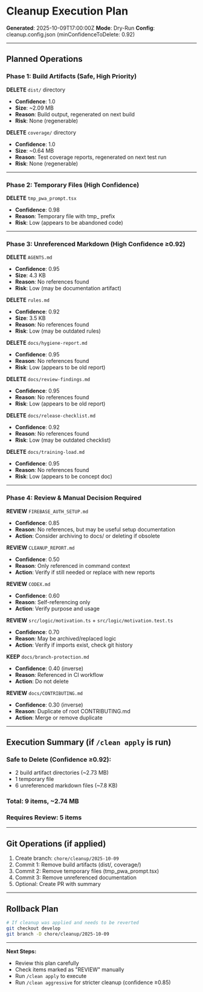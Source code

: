 # Cleanup Execution Plan

**Generated**: 2025-10-09T17:00:00Z
**Mode**: Dry-Run
**Config**: cleanup.config.json (minConfidenceToDelete: 0.92)

---

## Planned Operations

### Phase 1: Build Artifacts (Safe, High Priority)

**DELETE** `dist/` directory
- **Confidence**: 1.0
- **Size**: ~2.09 MB
- **Reason**: Build output, regenerated on next build
- **Risk**: None (regenerable)

**DELETE** `coverage/` directory
- **Confidence**: 1.0
- **Size**: ~0.64 MB
- **Reason**: Test coverage reports, regenerated on next test run
- **Risk**: None (regenerable)

---

### Phase 2: Temporary Files (High Confidence)

**DELETE** `tmp_pwa_prompt.tsx`
- **Confidence**: 0.98
- **Reason**: Temporary file with tmp_ prefix
- **Risk**: Low (appears to be abandoned code)

---

### Phase 3: Unreferenced Markdown (High Confidence ≥0.92)

**DELETE** `AGENTS.md`
- **Confidence**: 0.95
- **Size**: 4.3 KB
- **Reason**: No references found
- **Risk**: Low (may be documentation artifact)

**DELETE** `rules.md`
- **Confidence**: 0.92
- **Size**: 3.5 KB
- **Reason**: No references found
- **Risk**: Low (may be outdated rules)

**DELETE** `docs/hygiene-report.md`
- **Confidence**: 0.95
- **Reason**: No references found
- **Risk**: Low (appears to be old report)

**DELETE** `docs/review-findings.md`
- **Confidence**: 0.95
- **Reason**: No references found
- **Risk**: Low (appears to be old report)

**DELETE** `docs/release-checklist.md`
- **Confidence**: 0.92
- **Reason**: No references found
- **Risk**: Low (may be outdated checklist)

**DELETE** `docs/training-load.md`
- **Confidence**: 0.95
- **Reason**: No references found
- **Risk**: Low (appears to be concept doc)

---

### Phase 4: Review & Manual Decision Required

**REVIEW** `FIREBASE_AUTH_SETUP.md`
- **Confidence**: 0.85
- **Reason**: No references, but may be useful setup documentation
- **Action**: Consider archiving to docs/ or deleting if obsolete

**REVIEW** `CLEANUP_REPORT.md`
- **Confidence**: 0.50
- **Reason**: Only referenced in command context
- **Action**: Verify if still needed or replace with new reports

**REVIEW** `CODEX.md`
- **Confidence**: 0.60
- **Reason**: Self-referencing only
- **Action**: Verify purpose and usage

**REVIEW** `src/logic/motivation.ts` + `src/logic/motivation.test.ts`
- **Confidence**: 0.70
- **Reason**: May be archived/replaced logic
- **Action**: Verify if imports exist, check git history

**KEEP** `docs/branch-protection.md`
- **Confidence**: 0.40 (inverse)
- **Reason**: Referenced in CI workflow
- **Action**: Do not delete

**REVIEW** `docs/CONTRIBUTING.md`
- **Confidence**: 0.30 (inverse)
- **Reason**: Duplicate of root CONTRIBUTING.md
- **Action**: Merge or remove duplicate

---

## Execution Summary (if `/clean apply` is run)

### Safe to Delete (Confidence ≥0.92):
- 2 build artifact directories (~2.73 MB)
- 1 temporary file
- 6 unreferenced markdown files (~7.8 KB)

### Total: 9 items, ~2.74 MB

### Requires Review: 5 items

---

## Git Operations (if applied)

1. Create branch: `chore/cleanup/2025-10-09`
2. Commit 1: Remove build artifacts (dist/, coverage/)
3. Commit 2: Remove temporary files (tmp_pwa_prompt.tsx)
4. Commit 3: Remove unreferenced documentation
5. Optional: Create PR with summary

---

## Rollback Plan

```bash
# If cleanup was applied and needs to be reverted
git checkout develop
git branch -D chore/cleanup/2025-10-09
```

---

**Next Steps:**
- Review this plan carefully
- Check items marked as "REVIEW" manually
- Run `/clean apply` to execute
- Run `/clean aggressive` for stricter cleanup (confidence ≥0.85)

